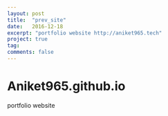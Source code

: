 ```yaml
---
layout: post
title:  "prev_site"
date:   2016-12-18
excerpt: "portfolio website http://aniket965.tech"
project: true
tag:
comments: false
---
```

# Aniket965.github.io
portfolio website
